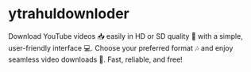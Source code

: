 # ytrahuldownloder
Download YouTube videos 📥 easily in HD or SD quality 🎥 with a simple, user-friendly interface 💻. Choose your preferred format 🎶 and enjoy seamless video downloads 🎉. Fast, reliable, and free!
